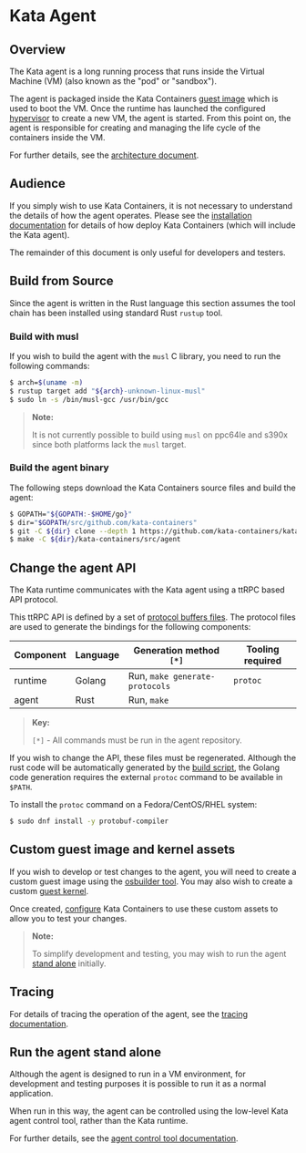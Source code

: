 # Kata Agent

## Overview

The Kata agent is a long running process that runs inside the Virtual Machine
(VM) (also known as the "pod" or "sandbox").

The agent is packaged inside the Kata Containers
[guest image](../../docs/design/architecture/README.md#guest-image)
which is used to boot the VM. Once the runtime has launched the configured
[hypervisor](../../docs/hypervisors.md) to create a new VM, the agent is
started. From this point on, the agent is responsible for creating and
managing the life cycle of the containers inside the VM.

For further details, see the
[architecture document](../../docs/design/architecture).

## Audience

If you simply wish to use Kata Containers, it is not necessary to understand
the details of how the agent operates. Please see the
[installation documentation](../../docs/install) for details of how deploy
Kata Containers (which will include the Kata agent).

The remainder of this document is only useful for developers and testers.

## Build from Source

Since the agent is written in the Rust language this section assumes the tool
chain has been installed using standard Rust `rustup` tool.

### Build with musl

If you wish to build the agent with the `musl` C library, you need to run the
following commands:

```bash
$ arch=$(uname -m)
$ rustup target add "${arch}-unknown-linux-musl"
$ sudo ln -s /bin/musl-gcc /usr/bin/gcc
```

> **Note:**
>
> It is not currently possible to build using `musl` on ppc64le and s390x
> since both platforms lack the `musl` target.

### Build the agent binary

The following steps download the Kata Containers source files and build the agent:

```bash
$ GOPATH="${GOPATH:-$HOME/go}"
$ dir="$GOPATH/src/github.com/kata-containers"
$ git -C ${dir} clone --depth 1 https://github.com/kata-containers/kata-containers
$ make -C ${dir}/kata-containers/src/agent
```

## Change the agent API

The Kata runtime communicates with the Kata agent using a ttRPC based API protocol.

This ttRPC API is defined by a set of [protocol buffers files](../libs/protocols/protos).
The protocol files are used to generate the bindings for the following components:

| Component | Language | Generation method `[*]` | Tooling required |
|-|-|-|-|
| runtime | Golang | Run, `make generate-protocols` | `protoc` |
| agent | Rust | Run, `make` |  |

> **Key:**
>
> `[*]` - All commands must be run in the agent repository.

If you wish to change the API, these files must be regenerated. Although the
rust code will be automatically generated by the
[build script](../libs/protocols/build.rs),
the Golang code generation requires the external `protoc` command to be
available in `$PATH`.

To install the `protoc` command on a Fedora/CentOS/RHEL system:

```bash
$ sudo dnf install -y protobuf-compiler
```

## Custom guest image and kernel assets

If you wish to develop or test changes to the agent, you will need to create a
custom guest image using the [osbuilder tool](../../tools/osbuilder). You
may also wish to create a custom [guest kernel](../../tools/packaging/kernel).

Once created, [configure](../runtime/README.md#configuration) Kata Containers to use
these custom assets to allow you to test your changes.

> **Note:**
>
> To simplify development and testing, you may wish to run the agent
> [stand alone](#run-the-agent-stand-alone) initially.

## Tracing

For details of tracing the operation of the agent, see the
[tracing documentation](/docs/tracing.md).

## Run the agent stand alone

Although the agent is designed to run in a VM environment, for development and
testing purposes it is possible to run it as a normal application.

When run in this way, the agent can be controlled using the low-level Kata
agent control tool, rather than the Kata runtime.

For further details, see the
[agent control tool documentation](../tools/agent-ctl/README.md#run-the-tool-and-the-agent-in-the-same-environment).
